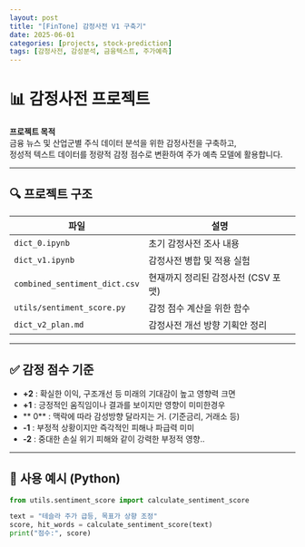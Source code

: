```yaml
---
layout: post
title: "[FinTone] 감정사전 V1 구축기"
date: 2025-06-01
categories: [projects, stock-prediction]
tags: [감정사전, 감성분석, 금융텍스트, 주가예측]
---
```


# 📊 감정사전 프로젝트

**프로젝트 목적**  
금융 뉴스 및 산업군별 주식 데이터 분석을 위한 감정사전을 구축하고,  
정성적 텍스트 데이터를 정량적 감정 점수로 변환하여 주가 예측 모델에 활용합니다.

---

## 🔍 프로젝트 구조

| 파일 | 설명 |
|------|------|
| `dict_0.ipynb` | 초기 감정사전 조사 내용 |
| `dict_v1.ipynb` | 감정사전 병합 및 적용 실험 |
| `combined_sentiment_dict.csv` | 현재까지 정리된 감정사전 (CSV 포맷) |
| `utils/sentiment_score.py` | 감정 점수 계산을 위한 함수 |
| `dict_v2_plan.md` | 감정사전 개선 방향 기획안 정리 |

---

## ✅ 감정 점수 기준

- **+2** : 확실한 이익, 구조개선 등 미래의 기대감이 높고 영향력 크면
- **+1** : 긍정적인 움직임이나 결과를 보이지만 영향이 미미한경우
- ** 0** : 맥락에 따라 감성방향 달라지는 거. (기준금리, 거래소 등)
- **-1** : 부정적 상황이지만 즉각적인 피해나 파급력 미미
- **-2** : 중대한 손실 위기 피해와 같이 강력한 부정적 영향..

---

## 🧪 사용 예시 (Python)

```python
from utils.sentiment_score import calculate_sentiment_score

text = "테슬라 주가 급등, 목표가 상향 조정"
score, hit_words = calculate_sentiment_score(text)
print("점수:", score)
